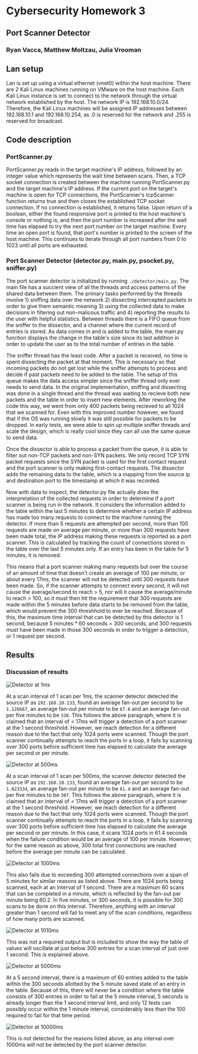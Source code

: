 # Cybersecurity Homework 3
## Port Scanner Detector
### Ryan Vacca, Matthew Moltzau, Julia Vrooman

## Lan setup

Lan is set up using a virtual ethernet (vnet0) within the host machine. There are 2 Kali Linux machines running on VMware on the host machine. Each Kali Linux instance is set to connect to the network through the virtual network established by the host. The network IP is 192.168.10.0/24. Therefore, the Kali Linux machines will be assigned IP addresses between 192.168.10.1 and 192.168.10.254, as .0 is reserved for the network and .255 is reserved for broadcast.

## Code description
### PortScanner.py

PortScanner.py reads in the target machine's IP address, followed by an integer value which represents the wait time between scans. Then, a TCP socket connection is created between the machine running PortScanner.py and the target machine's IP address. If the current port on the target's machine is open for TCP connections, the PortScanner's tcpScanner function returns true and then closes the established TCP socket connection. If no connection is established, it returns false. Upon return of a boolean, either the found responsive port is printed to the host machine's console or nothing is, and then the port number is increased after the wait time has elapsed to try the next port number on the target machine. Every time an open port is found, that port's number is printed to the screen of the host machine. This continues to iterate through all port numbers from 0 to 1023 until all ports are exhausted.

### Port Scanner Detector (detector.py, main.py, psocket.py, sniffer.py)

The port scanner detector is initialized by running `./detector/main.py`. The main file has a succient view of all the threads and access patterns of the shared data between them. The primary tasks performed by the threads involve 1) sniffing data over the network 2) dissecting intercepted packets in order to give them semantic meaning 3) using the collected data to make decisions in filtering out non-malicous traffic and 4) reporting the results to the user with helpful statistics. Between threads there is a FIFO queue from the sniffer to the dissector, and a channel where the current record of entries is stored. As data comes in and is added to the table, the main.py function displays the change in the table's size since its last addition in order to update the user as to the total number of entries in the table.

The sniffer thread has the least code. After a packet is received, no time is spent dissecting the packet at that moment. This is necessary so that incoming packets do not get lost while the sniffer attempts to process and decide if past packets need to be added to the table. The setup of this queue makes the data access simpler since the sniffer thread only ever needs to send data. In the original implementation, sniffing and dissecting was done in a single thread and the thread was waiting to recieve both new packets and the table in order to insert new elements. After reworking the code this way, we went from only 400 packets being recieved to all 1024 that we scanned for. Even with this improved number however, we found that if the OS was running slowly it was still possible for packets to be dropped. In early tests, we were able to spin up multiple sniffer threads and scale the design, which is really cool since they can all use the same queue to send data.

Once the dissector is able to process a packet from the queue, it is able to filter out non-TCP packets and non-SYN packets. We only record TCP SYN packet requests since the SYN packet is used for the first contact request and the port scanner is only making first-contact requests. The dissector adds the remaining data to the table, which is a mapping from the source ip and destination port to the timestamp at which it was recorded.

Now with data to inspect, the detector.py file actually does the interpretation of the collected requests in order to determine if a port scanner is being run in the network. It considers the information added to the table within the last 5 minutes to determine whether a certain IP address has made too many requests to connect to the machine running the detector. If more than 5 requests are attempted per second, more than 100 requests are made on average per minute, or more than 300 requests have been made total, the IP address making these requests is reported as a port scanner. This is calculated by tracking the count of connections stored in the table over the last 5 minutes only. If an entry has been in the table for 5 minutes, it is removed.

This means that a port scanner making many requests but over the course of an amount of time that doesn't create an average of 100 per minute, or about every 17ms, the scanner will not be detected until 300 requests have been made. So, if the scanner attempts to connect every second, it will not cause the average/second to reach > 5, nor will it cause the average/minute to reach > 100, so it must then hit the requirement that 300 requests are made within the 5 minutes before data starts to be removed from the table, which would prevent the 300 threshhold to ever be reached. Because of this, the maximum time interval that can be detected by this detector is 1 second, because 5 minutes * 60 seconds = 300 seconds, and 300 requests must have been made in those 300 seconds in order to trigger a detection, or 1 request per second.

## Results

### Discussion of results

![Detector at 1ms](https://drive.google.com/uc?id=1_vk2__C7SLb6BFV3o6-JfJhuNrGKG0mj)

At a scan interval of 1 scan per 1ms, the scanner detector detected the source IP as `192.168.10.133`, found an average fan-out per second to be `1.126667`, an average fan-out per minute to be `67.6` and an average fan-out per five minutes to be `338`. This follows the above paragraph, where it is claimed that an interval of < 17ms will trigger a detection of a port scanner at the 1 second threshold. However, we reach detection for a different reason due to the fact that only 1024 ports were scanned. Though the port scanner continually attempts to reach the ports in a loop, it fails by scanning over 300 ports before sufficient time has elapsed to calculate the average per second or per minute. 


![Detector at 500ms](https://drive.google.com/uc?id=1HvSISzPg9VhswjjPdI9GpgNXxEMA7CqW)

At a scan interval of 1 scan per 500ms, the scanner detector detected the source IP as `192.168.10.133`, found an average fan-out per second to be `1.023334`, an average fan-out per minute to be `61.4` and an average fan-out per five minutes to be `307`. This follows the above paragraph, where it is claimed that an interval of < 17ms will trigger a detection of a port scanner at the 1 second threshold. However, we reach detection for a different reason due to the fact that only 1024 ports were scanned. Though the port scanner continually attempts to reach the ports in a loop, it fails by scanning over 300 ports before sufficient time has elapsed to calculate the average per second or per minute. In this case, it scans 1024 ports in 61.4 seconds when the failure condition would be an average of 100 per minute. However, for the same reason as above, 300 total first connections are reached before the average per minute can be calculated. 

![Detector at 1000ms](https://drive.google.com/uc?id=15YabE3p2OR7uD_T_GdjdnGqz6HKMyvR9)

This also fails due to exceeding 300 attempted connections over a span of 5 minutes for similar reasons as listed above. There are 1024 ports being scanned, each at an interval of 1 second. There are a maximum 60 scans that can be completed in a minute, which is reflected by the fan-out per minute being 60.2. In five minutes, or 300 seconds, it is possible for 300 scans to be done on this interval. Therefore, anything with an interval greater than 1 second will fail to meet any of the scan conditions, regardless of how many ports are scanned. 

![Detector at 1010ms](https://drive.google.com/uc?id=1X362xfck5unOF-OY4Pf9TNprzB4fkF1F)

This was not a required output but is included to show the way the table of values will oscillate at just below 300 entries for a scan interval of just over 1 second. This is explained above.

![Detector at 5000ms](https://drive.google.com/uc?id=1U_0eN2ja82_S6RMb9aUID6C5FJJhh2KJ)

At a 5 second interval, there is a maximum of 60 entries added to the table within the 300 seconds allotted by the 5 minute saved state of an entry in the table. Because of this, there will never be a condition where the table consists of 300 entries in order to fail at the 5 minute interval, 5 seconds is already longer than the 1 second interval limit, and only 12 tests can possibly occur within the 1 minute interval, considerably less than the 100 required to fail for that time period.

![Detector at 10000ms](https://drive.google.com/uc?id=1cp8RSIEad29BnyjnSImKbs7EDy4PaLFt)

This is not detected for the reasons listed above, as any interval over 1000ms will not be detected by the port scanner detector.


